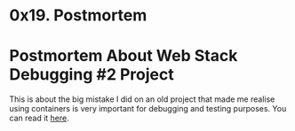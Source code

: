 # 0x19. Postmortem
# Postmortem About Web Stack Debugging #2 Project
This is about the big mistake I did on an old project that made me realise using containers is very important for debugging and testing purposes.
You can read it [here](https://docs.google.com/document/d/1EKyb9DaDMDpAL_DigHqxVRgpSa5zkI9J9EyUvvtSkwQ/edit?usp=sharing).
